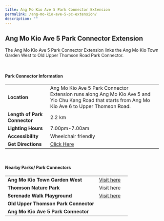 ```yaml
---
title: Ang Mo Kio Ave 5 Park Connector Extension
permalink: /ang-mo-kio-ave-5-pc-extension/
description: ""
---
```

## Ang Mo Kio Ave 5 Park Connector Extension


The Ang Mo Kio Ave 5 Park Connector Extension links the Ang Mo Kio Town Garden West to Old Upper Thomson Road Park Connector. 

<br>

#### Park Connector Information

|  |  |  |
| -------- | -------- | -------- |
| **Location** | Ang Mo Kio Ave 5 Park Connector Extension runs along Ang Mo Kio Ave 5 and Yio Chu Kang Road that starts from Ang Mo Kio Ave 6 to Upper Thomson Road. |  |
| **Length of Park Connector** | 2.2 km  |  |
| **Lighting Hours** | 7.00pm-7.00am | |
| **Accessibility** | Wheelchair friendly | |
| **Get Directions** |  [Click Here](https://www.onemap.gov.sg/?lat=1.3566279&amp;lng=103.8082477) | |

<br>


#### Nearby Parks/ Park Connectors

|   |  |  |
| -------- | -------- | -------- |
| **Ang Mo Kio Town Garden West** | [Visit here](https://www.nparks.gov.sg/gardens-parks-and-nature/parks-and-nature-reserves/ang-mo-kio-town-garden-west) | |
| **Thomson Nature Park** | [Visit here](https://www.nparks.gov.sg/gardens-parks-and-nature/parks-and-nature-reserves/thomson-nature-park) | |
| **Serenade Walk Playground** | [Visit here](https://www.nparks.gov.sg/gardens-parks-and-nature/parks-and-nature-reserves/serenade-walk-playground) | |
| **Old Upper Thomson Park Connector** | | |
| **Ang Mo Kio Ave 5 Park Connector** | | |